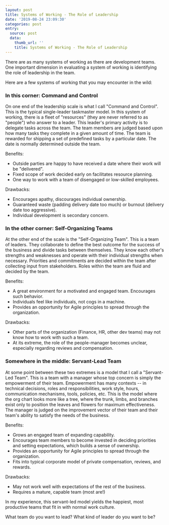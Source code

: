 ```yaml
---
layout: post
title: Systems of Working - The Role of Leadership
date: '2019-08-24 23:09:30'
categories: post
entry:
  source: post
  data:
    thumb_url: ''
    title: Systems of Working - The Role of Leadership
---
```

There are as many systems of working as there are development teams. One
important dimension in evaluating a system of working is identifying the role
of leadership in the team.

Here are a few systems of working that you may encounter in the wild:

### In this corner: Command and Control
On one end of the leadership scale is what I call "Command and Control". This
is the typical single-leader taskmaster model. In this system of working, there
is a fleet of "resources" (they are never referred to as "people") who answer
to a leader. This leader's primary activity is to delegate tasks across the
team. The team members are judged based upon how many tasks they complete in a
given amount of time. The team is rewarded for shipping a set of predefined
tasks by a particular date. The date is normally determined outside the team.

Benefits:
* Outside parties are happy to have received a date where their work will be "delivered".
* Fixed scope of work decided early on facilitates resource planning.
* One way to work with a team of disengaged or low-skilled employees.

Drawbacks:
* Encourages apathy, discourages individual ownership.
* Guaranteed waste (padding delivery date too much) or burnout (delivery date too aggressive).
* Individual development is secondary concern.

### In the other corner: Self-Organizing Teams
At the other end of the scale is the "Self-Organizing Team". This is a team of
leaders. They collaborate to define the best outcome for the success of the
business and divide tasks between themselves. They know each other's strengths
and weaknesses and operate with their individual strengths when necessary. Priorities
and commitments are decided within the team after collecting input from stakeholders.
Roles within the team are fluid and decided by the team.

Benefits:
* A great environment for a motivated and engaged team. Encourages such behavior.
* Individuals feel like individuals, not cogs in a machine.
* Provides an opportunity for Agile principles to spread through the organization.

Drawbacks:
* Other parts of the organization (Finance, HR, other dev teams) may not know how to work with such a team.
* At its extreme, the role of the people-manager becomes unclear, especially regarding reviews and compensation.

### Somewhere in the middle: Servant-Lead Team
At some point between these two extremes is a model that I call a "Servant-Led
Team". This is a team with a manager whose top concern is simply the
empowerment of their team. Empowerment has many contexts -- in technical
decisions, roles and responsibilities, work style, hours, communication
mechanisms, tools, policies, etc. This is the model where the org chart looks
more like a tree, where the trunk, limbs, and branches exist only to position
the leaves and flowers for maximum effectiveness. The manager is judged on the
improvement vector of their team and their team's ability to satisfy the needs of the business.

Benefits:
* Grows an engaged team of expanding capability.
* Encourages team members to become invested in deciding priorities and setting expectations, which builds a sense of ownership.
* Provides an opportunity for Agile principles to spread through the organization.
* Fits into typical corporate model of private compensation, reviews, and rewards.

Drawbacks:
* May not work well with expectations of the rest of the business.
* Requires a mature, capable team (most are!)

In my experience, this servant-led model yields the happiest, most productive teams that fit in with normal work culture.

What team do you want to lead? What kind of leader do you want to be?
